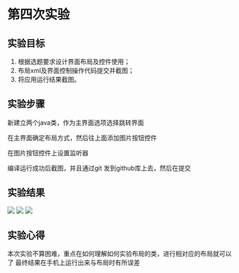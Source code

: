 # 第四次实验

## 实验目标

1. 根据选题要求设计界面布局及控件使用；
2. 布局xml及界面控制操作代码提交并截图；
3. 将应用运行结果截图。

## 实验步骤

新建立两个java类，作为主界面选项选择跳转界面

在主界面确定布局方式，然后往上面添加图片按钮控件

在图片按钮控件上设置监听器

编译运行成功后截图，并且通过git 发到github库上去，然后在提交

## 实验结果
![](https://github.com/chbaju/android-labs-2018/blob/master/soft1614080902218/Cache_-123620a5ac770e93..jpg)
![](https://github.com/chbaju/android-labs-2018/blob/master/soft1614080902218/Cache_1a290ed380f56c9c..jpg)
![](https://github.com/chbaju/android-labs-2018/blob/master/soft1614080902218/Cache_-3fb921f21c082fa8..jpg)

## 实验心得
本次实验不算困难，重点在如何理解如何实验布局的类，进行相对应的布局就可以了
最终结果在手机上运行出来与布局时有所误差

